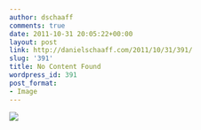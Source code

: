 ```yaml
---
author: dschaaff
comments: true
date: 2011-10-31 20:05:22+00:00
layout: post
link: http://danielschaaff.com/2011/10/31/391/
slug: '391'
title: No Content Found
wordpress_id: 391
post_format:
- Image
---
```


![](https://danielschaaff.files.wordpress.com/2011/10/tumblr_lty54yn7ip1qcnv82o1_1280.png)
